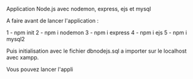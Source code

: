Application Node.js avec nodemon, express, ejs et mysql

A faire avant de lancer l'application :

1 - npm init
2 - npm i nodemon
3 - npm i express
4 - npm i ejs
5 - npm i mysql2

Puis initialisation avec le fichier dbnodejs.sql a importer sur le localhost avec xampp.


Vous pouvez lancer l'appli